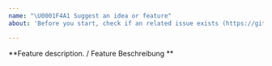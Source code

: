 ```yaml
---
name: "\U0001F4A1 Suggest an idea or feature"
about: 'Before you start, check if an related issue exists (https://github.com/redaxo/redaxo/issues) '

---
```


**Feature description. / Feature Beschreibung **
